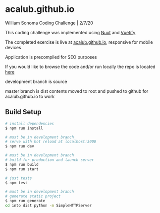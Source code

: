 # acalub.github.io

William Sonoma Coding Challenge | 2/7/20

This coding challenge was implemented using [Nuxt](https://nuxtjs.org) and [Vuetify](https://vuetify.js)

The completed exercise is live at [acalub.github.io](https://acalub.github.io), responsive for mobile devices

Application is precompiled for SEO purposes

If you would like to browse the code and/or run locally the repo is located [here](https://github.com/acalub/acalub.github.io)

development branch is source

master branch is dist contents moved to root and pushed to github for acalub.github.io to work


## Build Setup

``` bash
# install dependencies
$ npm run install

# must be in development branch
# serve with hot reload at localhost:3000
$ npm run dev

# must be in development branch
# build for production and launch server
$ npm run build
$ npm run start

# just tests
$ npm test

# must be in development branch
# generate static project
$ npm run generate
cd into dist python -m SimpleHTTPServer
```

